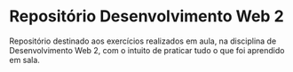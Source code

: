 # Repositório Desenvolvimento Web 2

Repositório destinado aos exercícios realizados em aula, na disciplina de Desenvolvimento Web 2, com o intuito de praticar tudo o que foi aprendido em sala.
